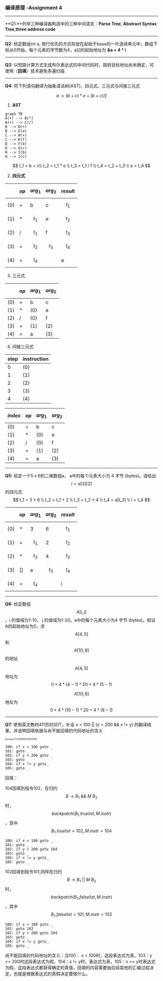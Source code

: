 ### 编译原理 -Assignment 4

---

**Q1:**列举三种编译器构造中的三种中间语言：**Parse Tree**, **Abstract Syntax Tree**,**three address code**

---

**Q2:** 给定数组int a, 按行优先的方式存放在起始于base的一片连续单元中，数组下标从0开始，每个元素的字节数为4，a[i]的起始地址为 **&a + 4 * i**

---

**Q3:** 以短路计算方式生成布尔表达式的中间代码时，跳转目标地址尚未确定，可使用（__回填__）技术避免多遍扫描

---

**Q4:** 将下列语句翻译为抽象语法树(AST)、四元式、三元式与间接三元式 

$$a:=(b+c)*e+(b+c)/f$$

1. **AST**

```mermaid
graph TB
A(+) --> B(*)
A(+) --> C(/)
B --> D(+)
B --> E(e)
C --> H(+)
C --> K(f)
D --> F(b)
D --> G(c)
H --> I(b)
H --> J(c)

```

$$
t_1 = b + c\\
t_2 = t_1 * e \\
t_3 = t_1 / f \\
t_4 = t_2 + t_3 \\
a = t_4
$$

2. **四元式**

|      | $$op$$ | $$arg_1$$ | $$arg_2$$ | $$result$$ |
| ---- | ------ | --------- | --------- | ---------- |
| (0)  | +      | b         | c         | $$t_1$$    |
| (1)  | *      | $$t_1$$   | e         | $$t_2$$    |
| (2)  | /      | $$t_1$$   | f         | $$t_3$$    |
| (3)  | +      | $$t_2$$   | $$t_3$$   | $$t_4$$    |
| (4)  | =      | $$t_4$$   |           | a          |

3. 三元式

|      | $$op$$ | $$arg_1$$ | $$arg_2$$ |
| ---- | ------ | --------- | --------- |
| (0)  | +      | b         | c         |
| (1)  | *      | (0)       | e         |
| (2)  | /      | (0)       | f         |
| (3)  | +      | (1)       | (2)       |
| (4)  | =      | a         | (3)       |

4. 间接三元式

| step | instruction |
| ---- | ----------- |
| 0    | (0)         |
| 1    | (1)         |
| 2    | (2)         |
| 3    | (3)         |
| 4    | (4)         |

| $$index$$ | $$op$$ | $$arg_1$$ | $$arg_2$$ |
| --------- | ------ | --------- | --------- |
| (0)       | +      | b         | c         |
| (1)       | *      | (0)       | e         |
| (2)       | /      | (0)       | f         |
| (3)       | +      | (1)       | (2)       |
| (4)       | =      | a         | (3)       |

---

**Q5:** 给定一个5 x 6的二维数组a， a中的每个元素大小为 4 字节 (bytes)。请给出$$i = a[3][2]$$的四元式
$$
t_1 = 3 * 6 \\
t_2 = t_1 + 2 \\
t_3 = t_2 * 4 \\
t_4 = a[t_3] \\
i = t_4
$$

|      | $$op$$ | $$arg_1$$ | $$arg_2$$ | $$result$$ |
| ---- | ------ | --------- | --------- | ---------- |
| (0)  | *      | 3         | 6         | $$t_1$$    |
| (1)  | +      | $$t_1$$   | 2         | $$t_2$$    |
| (2)  | *      | $$t_3$$   | 4         | $$t_3$$    |
| (3)  | []     | a         | $$t_3$$   | $$t_4$$    |
| (4)  | =      | $$t_4$$   |           | i          |

---

**Q6:** 给定数组$$A[i, j]$$，i 的值域为1-10， j 的值域为1-20。a中的每个元素大小为4 字节 (bytes)。假设A的起始地址为0，求 $$A[4,5]$$ 和 $$A[10,8]$$的地址

$$A[4,5]$$地址为 $$0+4*(4-1)*20+4*(5-1)$$

$$A[10,8]$$地址为 $$0+4*(10-1)*20+4*(8-1)$$

---

**Q7:** 使用英文教材411页的SDT，补全 x < 100 || (y > 200 && x != y) 的翻译结果，并说明回填依据与尚不能回填的代码地址的含义

<img src="C:\Users\asus\Desktop\大三下\编译原理\理论作业\编译原理 -Assignment 4.assets\image-20240608222634268.png" alt="image-20240608222634268" style="zoom: 50%;" />

```
100: if x < 100 goto _
101: goto _
102: if y > 200 goto _
103: goto _
104: if x != y goto_
105: goto _
```

回填：

104回填到指令102，在归约$$B\rightarrow B_1\ \&\&\ M\ B_2 $$时，$$backpatch(B_1.truelist,M.instr)$$，其中$$B_1.truelist={102},M.instr=104$$

```
100: if x < 100 goto _
101: goto _
102: if y > 200 goto 104
103: goto _
104: if x != y goto_
105: goto _
```

102回填到指令101,同样在归约$$B\rightarrow B_1\ ||\ M\ B_2 $$时，$$backpatch(B_1.falselist,M.instr)$$，其中$$B_1.falselist={101},M.instr=102$$

```
100: if x < 100 goto _
101: goto 102
102: if y > 200 goto 104
103: goto _
104: if x != y goto_
105: goto _
```

尚不能回填的代码地址的含义：当100： x < 100时，这段表达式为真，103：y <= 200时这段表达式为假，104：x  != y时，表达式为真，105：x == y时表达式为假，这段表达式都获得确定的真值，回填的内容需要由后续其他的汇编过程决定，也就是根据表达式的真假决定要做什么。
